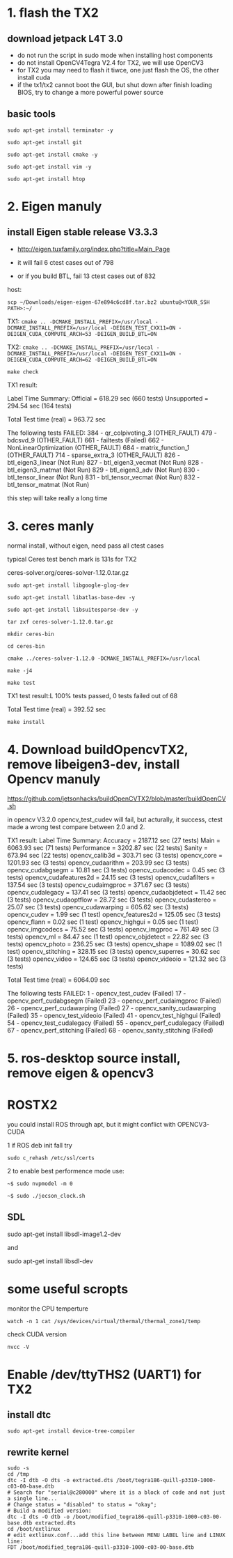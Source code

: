 # 1. flash the TX2
## download jetpack L4T 3.0
* do not run the script in sudo mode when installing host components
* do not install OpenCV4Tegra V2.4 for TX2, we will use OpenCV3
* for TX2 you may need to flash it tiwce, one just flash the OS, the other install cuda
* if the tx1/tx2 cannot boot the GUI, but shut down after finish loading BIOS, try to change a more powerful power source

## basic tools
`sudo apt-get install terminator -y`

`sudo apt-get install git`

`sudo apt-get install cmake -y`

`sudo apt-get install vim -y`

`sudo apt-get install htop`

# 2. Eigen manuly
## install Eigen stable release V3.3.3

* http://eigen.tuxfamily.org/index.php?title=Main_Page

* it will fail 6 ctest cases out of 798
* or if you build BTL, fail 13 ctest cases out of 832

host:

`scp ~/Downloads/eigen-eigen-67e894c6cd8f.tar.bz2 ubuntu@<YOUR_SSH PATH>:~/`

TX1:
`cmake .. -DCMAKE_INSTALL_PREFIX=/usr/local -DCMAKE_INSTALL_PREFIX=/usr/local -DEIGEN_TEST_CXX11=ON -DEIGEN_CUDA_COMPUTE_ARCH=53 -DEIGEN_BUILD_BTL=ON`

TX2:
`cmake .. -DCMAKE_INSTALL_PREFIX=/usr/local -DCMAKE_INSTALL_PREFIX=/usr/local -DEIGEN_TEST_CXX11=ON -DEIGEN_CUDA_COMPUTE_ARCH=62 -DEIGEN_BUILD_BTL=ON`

`make check`

TX1 result:


Label Time Summary:
Official       = 618.29 sec (660 tests)
Unsupported    = 294.54 sec (164 tests)

Total Test time (real) = 963.72 sec

The following tests FAILED:
	384 - qr_colpivoting_3 (OTHER_FAULT)
	479 - bdcsvd_9 (OTHER_FAULT)
	661 - failtests (Failed)
	662 - NonLinearOptimization (OTHER_FAULT)
	684 - matrix_function_1 (OTHER_FAULT)
	714 - sparse_extra_3 (OTHER_FAULT)
	826 - btl_eigen3_linear (Not Run)
	827 - btl_eigen3_vecmat (Not Run)
	828 - btl_eigen3_matmat (Not Run)
	829 - btl_eigen3_adv (Not Run)
	830 - btl_tensor_linear (Not Run)
	831 - btl_tensor_vecmat (Not Run)
	832 - btl_tensor_matmat (Not Run)


this step will take really a long time

# 3. ceres manly
normal install, without eigen, need pass all ctest cases

typical Ceres test bench mark is 131s for TX2

ceres-solver.org/ceres-solver-1.12.0.tar.gz

`sudo apt-get install libgoogle-glog-dev`

`sudo apt-get install libatlas-base-dev -y`

`sudo apt-get install libsuitesparse-dev -y`

`tar zxf ceres-solver-1.12.0.tar.gz`

`mkdir ceres-bin`

`cd ceres-bin`

`cmake ../ceres-solver-1.12.0 -DCMAKE_INSTALL_PREFIX=/usr/local` 

`make -j4`

`make test`

TX1 test result:L
100% tests passed, 0 tests failed out of 68

Total Test time (real) = 392.52 sec


`make install`

# 4. Download buildOpencvTX2, remove libeigen3-dev, install Opencv manuly

https://github.com/jetsonhacks/buildOpenCVTX2/blob/master/buildOpenCV.sh

in opencv V3.2.0
opencv_test_cudev will fail, but acturally, it success, ctest made a wrong test compare between 2.0 and 2.

TX1 result:
Label Time Summary:
Accuracy                 = 2187.12 sec (27 tests)
Main                     = 6063.93 sec (71 tests)
Performance              = 3202.87 sec (22 tests)
Sanity                   = 673.94 sec (22 tests)
opencv_calib3d           = 303.71 sec (3 tests)
opencv_core              = 1201.93 sec (3 tests)
opencv_cudaarithm        = 203.99 sec (3 tests)
opencv_cudabgsegm        =  10.81 sec (3 tests)
opencv_cudacodec         =   0.45 sec (3 tests)
opencv_cudafeatures2d    =  24.15 sec (3 tests)
opencv_cudafilters       = 137.54 sec (3 tests)
opencv_cudaimgproc       = 371.67 sec (3 tests)
opencv_cudalegacy        = 137.41 sec (3 tests)
opencv_cudaobjdetect     =  11.42 sec (3 tests)
opencv_cudaoptflow       =  28.72 sec (3 tests)
opencv_cudastereo        =  25.07 sec (3 tests)
opencv_cudawarping       = 605.62 sec (3 tests)
opencv_cudev             =   1.99 sec (1 test)
opencv_features2d        = 125.05 sec (3 tests)
opencv_flann             =   0.02 sec (1 test)
opencv_highgui           =   0.05 sec (1 test)
opencv_imgcodecs         =  75.52 sec (3 tests)
opencv_imgproc           = 761.49 sec (3 tests)
opencv_ml                =  84.47 sec (1 test)
opencv_objdetect         =  22.82 sec (3 tests)
opencv_photo             = 236.25 sec (3 tests)
opencv_shape             = 1089.02 sec (1 test)
opencv_stitching         = 328.15 sec (3 tests)
opencv_superres          =  30.62 sec (3 tests)
opencv_video             = 124.65 sec (3 tests)
opencv_videoio           = 121.32 sec (3 tests)

Total Test time (real) = 6064.09 sec

The following tests FAILED:
	  1 - opencv_test_cudev (Failed)
	 17 - opencv_perf_cudabgsegm (Failed)
	 23 - opencv_perf_cudaimgproc (Failed)
	 26 - opencv_perf_cudawarping (Failed)
	 27 - opencv_sanity_cudawarping (Failed)
	 35 - opencv_test_videoio (Failed)
	 41 - opencv_test_highgui (Failed)
	 54 - opencv_test_cudalegacy (Failed)
	 55 - opencv_perf_cudalegacy (Failed)
	 67 - opencv_perf_stitching (Failed)
	 68 - opencv_sanity_stitching (Failed)

# 5. ros-desktop source install, remove eigen & opencv3

# ROSTX2

you could install ROS through apt, but it might conflict with OPENCV3-CUDA

1 if ROS deb init fall try

`sudo c_rehash /etc/ssl/certs`

2 to enable best performence mode use:

`~$ sudo nvpmodel -m 0`

`~$ sudo ./jecson_clock.sh`

## SDL
sudo apt-get install libsdl-image1.2-dev 

and

sudo apt-get install libsdl-dev

# some useful scropts
monitor the CPU temperture

`watch -n 1 cat /sys/devices/virtual/thermal/thermal_zone1/temp`

check CUDA version

`nvcc -V`


# Enable /dev/ttyTHS2 (UART1) for TX2

## install dtc 
```
sudo apt-get install device-tree-compiler
```
## rewrite kernel

```
sudo -s
cd /tmp
dtc -I dtb -O dts -o extracted.dts /boot/tegra186-quill-p3310-1000-c03-00-base.dtb
# Search for "serial@c280000" where it is a block of code and not just a single line...
# Change status = "disabled" to status = "okay";
# Build a modified version:
dtc -I dts -O dtb -o /boot/modified_tegra186-quill-p3310-1000-c03-00-base.dtb extracted.dts
cd /boot/extlinux
# edit extlinux.conf...add this line between MENU LABEL line and LINUX line:
FDT /boot/modified_tegra186-quill-p3310-1000-c03-00-base.dtb
```
